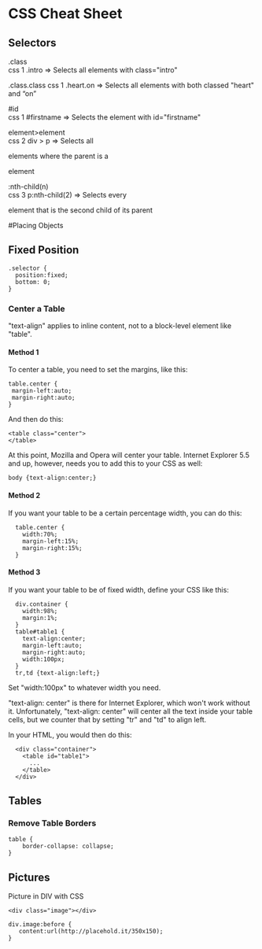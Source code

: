 # CSS Cheat Sheet

## Selectors
\.class     
css 1
\.intro => Selects all elements with class="intro"

\.class.class
css 1
\.heart.on => Selects all elements with both classed "heart" and “on”

\#id          
css 1
\#firstname => Selects the element with id="firstname"

element>element          
css 2
div > p => Selects all <p> elements where the parent is a <div> element

:nth-child(n)          
css 3
p:nth-child(2) => Selects every <p> element that is the second child of its parent

#Placing Objects

## Fixed Position

~~~~~~~ {#prelude .css .numberLines}
.selector {
  position:fixed;
  bottom: 0;
}
~~~~~~~~~~~~~~~~~~~~~~~~~~~~~~~~~~~

### Center a Table
"text-align" applies to inline content, not to a block-level element like "table".

#### Method 1
To center a table, you need to set the margins, like this:

~~~~~~~ {#prelude .css .numberLines}
table.center {
 margin-left:auto;
 margin-right:auto;
}
~~~~~~~~~~~~~~~~~~~~~~~~~~~~~~~~~~~

And then do this:

~~~~~~~ {#prelude .css .numberLines}
<table class="center">
</table>
~~~~~~~~~~~~~~~~~~~~~~~~~~~~~~~~~~~

At this point, Mozilla and Opera will center your table. 
Internet Explorer 5.5 and up, however, needs you to add this to your CSS as well:

~~~~~~~ {#prelude .css .numberLines}
body {text-align:center;}
~~~~~~~~~~~~~~~~~~~~~~~~~~~~~~~~~~~

#### Method 2

If you want your table to be a certain percentage width, you can do this:

~~~~~~~ {#prelude .css .numberLines}
  table.center {
    width:70%;
    margin-left:15%;
    margin-right:15%;
  }
~~~~~~~~~~~~~~~~~~~~~~~~~~~~~~~~~~~

#### Method 3
If you want your table to be of fixed width, define your CSS like this:

~~~~~~~ {#prelude .css .numberLines}
  div.container {
    width:98%;
    margin:1%;
  }
  table#table1 {
    text-align:center;
    margin-left:auto;
    margin-right:auto;
    width:100px;
  }
  tr,td {text-align:left;}
~~~~~~~~~~~~~~~~~~~~~~~~~~~~~~~~~~~

Set "width:100px" to whatever width you need.

"text-align: center" is there for Internet Explorer, which won't work without it. 
Unfortunately, "text-align: center" will center all the text inside your table cells, 
but we counter that by setting "tr" and "td" to align left.

In your HTML, you would then do this:


~~~~~~~~~~~~~~~~~~~~~~~~~~~~ {#prelude .html}
  <div class="container">
    <table id="table1">
      ...
    </table>
  </div>
~~~~~~~~~~~~~~~~~~~~~~~~~~~~~~~~~~~~~~~~~~

## Tables

### Remove Table Borders

~~~~~~~~~~~~~~~~~~~~~~~~~~~~ {#prelude .html}
table {
    border-collapse: collapse;
}
~~~~~~~~~~~~~~~~~~~~~~~~~~~~~~~~~~~~~~~~~~

## Pictures
Picture in DIV with CSS

~~~~~~~~~~~~~~~~~~~~~~~~~~~~ {.html}
<div class="image"></div>
~~~~~~~~~~~~~~~~~~~~~~~~~~~~

~~~~~~~~~~~~~~~~~~~~~~~~~~~~ {.css}
div.image:before {
   content:url(http://placehold.it/350x150);
}
~~~~~~~~~~~~~~~~~~~~~~~~~~~~



